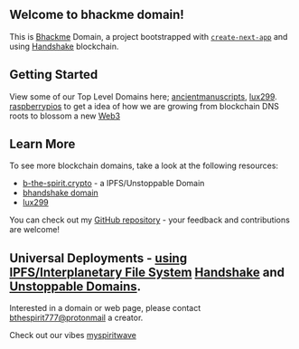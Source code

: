 ## Welcome to bhackme domain!

This is [Bhackme](https://bhackme.vercel.app) Domain, a project bootstrapped with [`create-next-app`](https://github.com/zeit/next.js/tree/canary/packages/create-next-app) and using [Handshake](https://handshake.org) blockchain.

## Getting Started

View some of our Top Level Domains here; [ancientmanuscripts](http://beechains.github.io/ancientmanuscripts.github.io), [lux299](https://beechains.github.io/lux299.github).
[raspberrypios](https://beechains.github.io/home.raspberrypios) to get a idea of how we are growing from blockchain DNS roots to blossom a new [Web3](https://web3.foundation/)

## Learn More

To see more blockchain domains, take a look at the following resources:

- [b-the-spirit.crypto](https://gateway.pinata.cloud/ipfs/QmYpk2DdjnShgeBZUTJKnEgaEj7p1EciWikjP3Kb2Bh3yC/) - a IPFS/Unstoppable Domain
- [bhandshake domain](https://beechains.github.io/bhandshake)
- [lux299](https://beechains.github.io/lux299)

You can check out my [GitHub repository](https://github.com/beechains) - your feedback and contributions are welcome!

## Universal Deployments - [using IPFS/Interplanetary File System](https://ipfs.com) [Handshake](https://handshake.org) and [Unstoppable Domains](https://unstoppabledomains.com).

Interested in a domain or web page, please contact [bthespirit777@protonmail](https://protonmail.com) a creator.

Check out our vibes [myspiritwave](www.myspiritwave.xyz)
